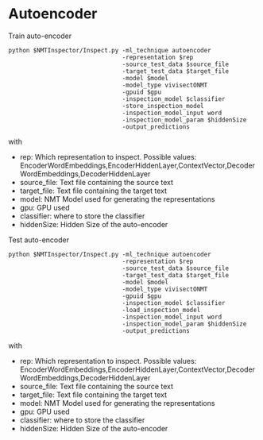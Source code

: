 # Autoencoder

Train auto-encoder
```
python $NMTInspector/Inspect.py -ml_technique autoencoder 
                                -representation $rep 
                                -source_test_data $source_file
                                -target_test_data $target_file 
                                -model $model 
                                -model_type vivisectONMT 
                                -gpuid $gpu 
                                -inspection_model $classifier 
                                -store_inspection_model 
                                -inspection_model_input word 
                                -inspection_model_param $hiddenSize 
                                -output_predictions 
```

with
  * rep: Which representation to inspect. Possible values: EncoderWordEmbeddings,EncoderHiddenLayer,ContextVector,DecoderWordEmbeddings,DecoderHiddenLayer
  * source_file: Text file containing the source text
  * target_file: Text file containing the target text
  * model: NMT Model used for generating the representations
  * gpu: GPU used
  * classifier: where to store the classifier
  * hiddenSize: Hidden Size of the auto-encoder
  
Test auto-encoder
```
python $NMTInspector/Inspect.py -ml_technique autoencoder 
                                -representation $rep 
                                -source_test_data $source_file
                                -target_test_data $target_file 
                                -model $model 
                                -model_type vivisectONMT 
                                -gpuid $gpu 
                                -inspection_model $classifier 
                                -load_inspection_model 
                                -inspection_model_input word 
                                -inspection_model_param $hiddenSize 
                                -output_predictions 
```
with
  * rep: Which representation to inspect. Possible values: EncoderWordEmbeddings,EncoderHiddenLayer,ContextVector,DecoderWordEmbeddings,DecoderHiddenLayer
  * source_file: Text file containing the source text
  * target_file: Text file containing the target text
  * model: NMT Model used for generating the representations
  * gpu: GPU used
  * classifier: where to store the classifier
  * hiddenSize: Hidden Size of the auto-encoder
